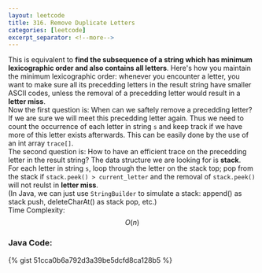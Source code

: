 ```yaml
---
layout: leetcode
title: 316. Remove Duplicate Letters
categories: [leetcode]
excerpt_separator: <!--more-->
---
```

This is equivalent to **find the subsequence of a string which has minimum lexicographic order and also contains all letters**. Here's how you maintain the minimum lexicographic order: whenever you encounter a letter, you want to make sure all its precedding letters in the result string have smaller ASCII codes, unless the removal of a precedding letter would result in a **letter miss**.  
Now the first question is: When can we saftely remove a precedding letter? If we are sure we will meet this precedding letter again. Thus we need to count the occurrence of each letter in string `s` and keep track if we have more of this letter exists afterwards. This can be easily done by the use of an int array `trace[]`.  
The second question is: How to have an efficient trace on the precedding letter in the result string? The data structure we are looking for is **stack**.  
For each letter in string `s`, loop through the letter on the stack top; pop from the stack if `stack.peek() > current_letter` and the removal of `stack.peek()` will not reulst in **letter miss**.  
(In Java, we can just use `StringBuilder` to simulate a stack: append() as stack push, deleteCharAt() as stack pop, etc.)  
Time Complexity: $$O(n)$$
<!--more-->

### Java Code:
{% gist 51cca0b6a792d3a39be5dcfd8ca128b5 %}
<div
  class="fb-like"
  data-share="true"
  data-width="450"
  data-show-faces="true">
</div>
<div class="fb-comments" data-href="https://tyge318.github.io/{{page.title}}/" data-numposts="10"></div>

